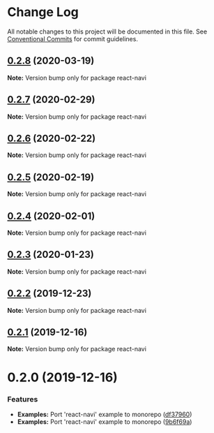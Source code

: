 # Change Log

All notable changes to this project will be documented in this file.
See [Conventional Commits](https://conventionalcommits.org) for commit guidelines.

## [0.2.8](https://github.com/panz3r/react-keycloak/compare/react-navi@0.2.7...react-navi@0.2.8) (2020-03-19)

**Note:** Version bump only for package react-navi





## [0.2.7](https://github.com/panz3r/react-keycloak/compare/react-navi@0.2.6...react-navi@0.2.7) (2020-02-29)

**Note:** Version bump only for package react-navi





## [0.2.6](https://github.com/panz3r/react-keycloak/compare/react-navi@0.2.5...react-navi@0.2.6) (2020-02-22)

**Note:** Version bump only for package react-navi





## [0.2.5](https://github.com/panz3r/react-keycloak/compare/react-navi@0.2.4...react-navi@0.2.5) (2020-02-19)

**Note:** Version bump only for package react-navi





## [0.2.4](https://github.com/panz3r/react-keycloak/compare/react-navi@0.2.3...react-navi@0.2.4) (2020-02-01)

**Note:** Version bump only for package react-navi





## [0.2.3](https://github.com/panz3r/react-keycloak/compare/react-navi@0.2.2...react-navi@0.2.3) (2020-01-23)

**Note:** Version bump only for package react-navi





## [0.2.2](https://github.com/panz3r/react-keycloak/compare/react-navi@0.2.1...react-navi@0.2.2) (2019-12-23)

**Note:** Version bump only for package react-navi





## [0.2.1](https://github.com/panz3r/react-keycloak/compare/react-navi@0.2.0...react-navi@0.2.1) (2019-12-16)

**Note:** Version bump only for package react-navi





# 0.2.0 (2019-12-16)


### Features

* **Examples:** Port 'react-navi' example to monorepo ([df37960](https://github.com/panz3r/react-keycloak/commit/df37960b67b07d2f8f458d5f909efca02a45a710))
* **Examples:** Port 'react-navi' example to monorepo ([9b6f69a](https://github.com/panz3r/react-keycloak/commit/9b6f69a67befd48a952bb5658489eb012bbcd4f4))
